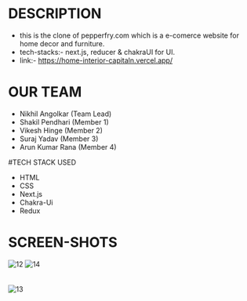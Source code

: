 # DESCRIPTION
- this is the clone of pepperfry.com which is a e-comerce website for home decor and furniture.
- tech-stacks:- next.js, reducer & chakraUI for UI.
- link:- https://home-interior-capitaln.vercel.app/

# OUR TEAM
 - Nikhil Angolkar (Team Lead)
 - Shakil Pendhari (Member 1)
 - Vikesh Hinge (Member 2)
 - Suraj Yadav (Member 3)
 - Arun Kumar Rana (Member 4)
 
 #TECH STACK USED
 - HTML
 - CSS
 - Next.js
 - Chakra-Ui
 - Redux

# SCREEN-SHOTS
<div>
  <img src="https://i.ibb.co/Z8N8cBq/12.png" alt="12" border="0" />
  <img src="https://i.ibb.co/G7b169Z/14.png" alt="14" border="0" />
  <br/>
 <br/>
 <br/>
  <img src="https://i.ibb.co/G0JVDjC/13.png" alt="13" border="0" />
</div>
